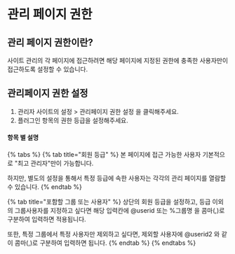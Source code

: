 # 관리 페이지 권한

## 관리 페이지 권한이란?

사이트 관리의 각 페이지에 접근하려면 해당 페이지에 지정된 권한에 충족한 사용자만이 접근하도록 설정할 수 있습니다.

## 관리페이지 권한 설정

1. 관리자 사이트의 설정 &gt; 관리페이지 권한 설정 을 클릭해주세요.
2. 플러그인 항목의 권한 등급을 설정해주세요.

#### 항목 별 설명

{% tabs %}
{% tab title="회원 등급" %}
본 페이지에 접근 가능한 사용자 기본적으로 "최고 관리자"만이 가능합니다.

하지만,  별도의 설정을 통해서 특정 등급에 속한 사용자는 각각의 관리 페이지를 열람할 수 있습니다.
{% endtab %}

{% tab title="포함할 그룹 또는 사용자" %}
상단의 회원 등급을 설정하고, 등급 이외의 그룹사용자를 지정하고 싶다면 해당 입력칸에 @userid 또는 %그룹명 을 콤마\(,\)로 구분하여 입력하면 적용됩니다.



또한, 특정 그룹에서 특정 사용자만 제외하고 싶다면, 제외할 사용자에 @userid2 와 같이 콤마\(,\)로 구분하여 입력하면 됩니다.
{% endtab %}
{% endtabs %}

